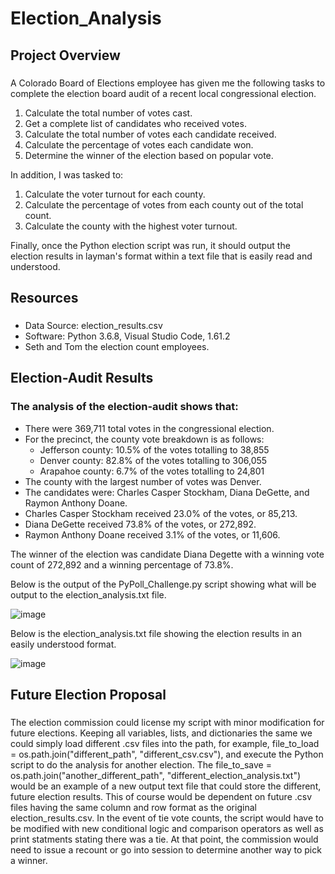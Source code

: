 # Election_Analysis
## Project Overview
### 
A Colorado Board of Elections employee has given me the following tasks to complete the election board audit of a recent local congressional election.

  1. Calculate the total number of votes cast.
  2. Get a complete list of candidates who received votes.
  3. Calculate the total number of votes each candidate received.
  4. Calculate the percentage of votes each candidate won.
  5. Determine the winner of the election based on popular vote.

In addition, I was tasked to:

  1. Calculate the voter turnout for each county.
  2. Calculate the percentage of votes from each county out of the total count.
  3. Calculate the county with the highest voter turnout.  
 
Finally, once the Python election script was run, it should output the election results in layman's format within a text file that is easily read and understood.
 
## Resources

### 
* Data Source: election_results.csv
* Software: Python 3.6.8, Visual Studio Code, 1.61.2
* Seth and Tom the election count employees.

## Election-Audit Results

### The analysis of the election-audit shows that:

* There were 369,711 total votes in the congressional election.
* For the precinct, the county vote breakdown is as follows:
  - Jefferson county: 10.5% of the votes totalling to 38,855
  - Denver county: 82.8% of the votes totalling to 306,055
  - Arapahoe county: 6.7% of the votes totalling to 24,801
* The county with the largest number of votes was Denver.
* The candidates were: Charles Casper Stockham, Diana DeGette, and Raymon Anthony Doane.
* Charles Casper Stockham received 23.0% of the votes, or 85,213.
* Diana DeGette received 73.8% of the votes, or 272,892.
* Raymon Anthony Doane received 3.1% of the votes, or 11,606.

The winner of the election was candidate Diana Degette with a winning vote count of 272,892 and a winning percentage of 73.8%.

Below is the output of the PyPoll_Challenge.py script showing what will be output to the election_analysis.txt file.

![image](https://github.com/derekhuggens/Election_Analysis/blob/7c72f173b13e50a97fcb7cc66d2c0233b8c7799a/Resources/terminal_election_results.png)

Below is the election_analysis.txt file showing the election results in an easily understood format.

![image](https://github.com/derekhuggens/Election_Analysis/blob/9c5d338713c4ac820f1b6d5929d9131b5a3253ba/Resources/election_results.png)

## Future Election Proposal

### 
The election commission could license my script with minor modification for future elections. Keeping all variables, lists, and dictionaries the same we could simply load different .csv files into the path, for example, file_to_load = os.path.join("different_path", "different_csv.csv"), and execute the Python script to do the analysis for another election. The file_to_save = os.path.join("another_different_path", "different_election_analysis.txt") would be an example of a new output text file that could store the different, future election results. This of course would be dependent on future .csv files having the same column and row format as the original election_results.csv. In the event of tie vote counts, the script would have to be modified with new conditional logic and comparison operators as well as print statments stating there was a tie. At that point, the commission would need to issue a recount or go into session to determine another way to pick a winner.
